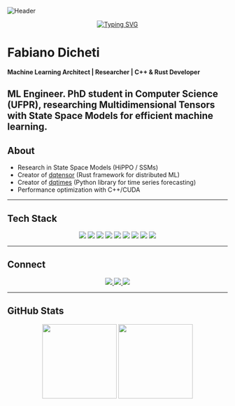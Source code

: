 ![Header](https://private-us-east-1.manuscdn.com/sessionFile/UhASJTMcXok8T44qWvtcKi/sandbox/q0QzdsiV1p9yqUXQt9LoTG-images_1756397041893_na1fn_L2hvbWUvdWJ1bnR1L2ZhYmlhbm9fZ2l0aHViX2hlYWRlcg.png?Policy=eyJTdGF0ZW1lbnQiOlt7IlJlc291cmNlIjoiaHR0cHM6Ly9wcml2YXRlLXVzLWVhc3QtMS5tYW51c2Nkbi5jb20vc2Vzc2lvbkZpbGUvVWhBU0pUTWNYb2s4VDQ0cVd2dGNLaS9zYW5kYm94L3EwUXpkc2lWMXA5eXFVWFF0OUxvVEctaW1hZ2VzXzE3NTYzOTcwNDE4OTNfbmExZm5fTDJodmJXVXZkV0oxYm5SMUwyWmhZbWxoYm05ZloybDBhSFZpWDJobFlXUmxjZy5wbmciLCJDb25kaXRpb24iOnsiRGF0ZUxlc3NUaGFuIjp7IkFXUzpFcG9jaFRpbWUiOjE3OTg3NjE2MDB9fX1dfQ__&Key-Pair-Id=K2HSFNDJXOU9YS&Signature=FnRiZFIz-T48WYCrGFNOu~urNXFmnNXnFCI1oJKOEbKd4C41Au7BTkXCDTqJRReHQP4dMH4XB6lcg8TGIHbTPmRBsoJ50-hYcujocSID3u4q475nYEklP~PnwPIr6YMmGHo83QXRt3rKgMVFvhFWvXS7tKIZ-6ec5zAW3~BlwMUnfK-zm8e9ciJe-wcuU~~c0sabhxC6Y0D7xyxqMBHKEnUIA~1SNDuTLj-OPHRg0sWEW8RSTXZ7UpRpbI0TwEUrLRL0l3ELHqf0r-u5w9AA5n90~5TPrYaJfnIAXa19MChk8-WI2BTcwvlRHFhc565klHyUTSkOSNNvFM4uoNkpVg__)

<div align="center">

[![Typing SVG](https://readme-typing-svg.herokuapp.com?font=Fira+Code&size=25&duration=3000&pause=1000&color=58A6FF&center=true&vCenter=true&width=500&lines=ML+Architect;SSM+For+ML+Research;C%2B%2B+%26+Rust)](https://git.io/typing-svg)

</div>

# Fabiano Dicheti

**Machine Learning Architect | Researcher | C++ & Rust Developer**

ML Engineer. PhD student in Computer Science (UFPR), researching **Multidimensional Tensors with State Space Models** for efficient machine learning.
---

## About

- Research in State Space Models (HiPPO / SSMs)  
- Creator of [dqtensor](https://github.com/FabianoDicheti/dqtensor) (Rust framework for distributed ML)  
- Creator of [dqtimes](https://github.com/FabianoDicheti/dqtimes) (Python library for time series forecasting)  
- Performance optimization with C++/CUDA  

---

## Tech Stack  

<p align="center">
  <img src="https://img.shields.io/badge/C++-00599C?style=flat-square&logo=cplusplus&logoColor=white"/>
  <img src="https://img.shields.io/badge/Rust-000000?style=flat-square&logo=rust&logoColor=white"/>
  <img src="https://img.shields.io/badge/Python-3776AB?style=flat-square&logo=python&logoColor=white"/>
  <img src="https://img.shields.io/badge/TensorFlow-FF6F00?style=flat-square&logo=tensorflow&logoColor=white"/>
  <img src="https://img.shields.io/badge/PyTorch-EE4C2C?style=flat-square&logo=pytorch&logoColor=white"/>
  <img src="https://img.shields.io/badge/CUDA-76B900?style=flat-square&logo=nvidia&logoColor=white"/>
  <img src="https://img.shields.io/badge/AWS-232F3E?style=flat-square&logo=amazon-aws&logoColor=white"/>
  <img src="https://img.shields.io/badge/Docker-2496ED?style=flat-square&logo=docker&logoColor=white"/>
  <img src="https://img.shields.io/badge/MLflow-0194E2?style=flat-square&logo=mlflow&logoColor=white"/>
</p>  

---

## Connect  

<p align="center">
  <a href="https://linkedin.com/in/fabiano-dicheti-mleng">
    <img src="https://img.shields.io/badge/LinkedIn-0077B5?style=for-the-badge&logo=linkedin&logoColor=white"/>
  </a>
  <a href="mailto:fabiano.dicheti@gmail.com">
    <img src="https://img.shields.io/badge/Email-D14836?style=for-the-badge&logo=gmail&logoColor=white"/>
  </a>
  <a href="https://fabianodicheti.github.io/dqtensor/">
    <img src="https://img.shields.io/badge/Website-000000?style=for-the-badge&logo=github&logoColor=white"/>
  </a>
</p>  

---

## GitHub Stats  

<div align="center">

<img height="170em" src="https://github-readme-stats.vercel.app/api?username=FabianoDicheti&show_icons=true&theme=tokyonight&include_all_commits=true&count_private=true"/>  
<img height="170em" src="https://github-readme-stats.vercel.app/api/top-langs/?username=FabianoDicheti&layout=compact&langs_count=6&theme=tokyonight"/>  

</div>  

